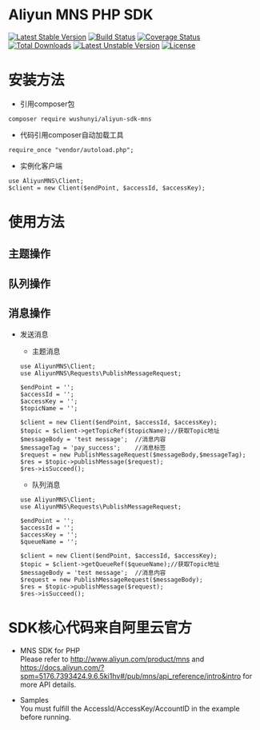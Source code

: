 # Aliyun MNS PHP SDK

[![Latest Stable Version](https://poser.pugx.org/wushunyi/aliyun-sdk-mns/version)](https://packagist.org/packages/wushunyi/aliyun-sdk-mns)
[![Build Status](https://travis-ci.org/84hero/aliyun-sdk-mns.svg?branch=master)](https://travis-ci.org/84hero/aliyun-sdk-mns)
[![Coverage Status](https://coveralls.io/repos/github/84hero/aliyun-sdk-mns/badge.svg)](https://coveralls.io/github/84hero/aliyun-sdk-mns)
[![Total Downloads](https://poser.pugx.org/wushunyi/aliyun-sdk-mns/downloads)](https://packagist.org/packages/wushunyi/aliyun-sdk-mns)
[![Latest Unstable Version](https://poser.pugx.org/wushunyi/aliyun-sdk-mns/v/unstable)](//packagist.org/packages/wushunyi/aliyun-sdk-mns)
[![License](https://poser.pugx.org/wushunyi/aliyun-sdk-mns/license)](https://packagist.org/packages/wushunyi/aliyun-sdk-mns)

# 安装方法

- 引用composer包
```
composer require wushunyi/aliyun-sdk-mns
```

- 代码引用composer自动加载工具

```
require_once "vendor/autoload.php";

```

- 实例化客户端
```
use AliyunMNS\Client;
$client = new Client($endPoint, $accessId, $accessKey);

```

# 使用方法

## 主题操作

## 队列操作

## 消息操作

- 发送消息

    - 主题消息

    ```
    use AliyunMNS\Client;
    use AliyunMNS\Requests\PublishMessageRequest;

    $endPoint = '';
    $accessId = '';
    $accessKey = '';
    $topicName = '';

    $client = new Client($endPoint, $accessId, $accessKey);
    $topic = $client->getTopicRef($topicName);//获取Topic地址
    $messageBody = 'test message';  //消息内容
    $messageTag = 'pay_success';    //消息标签
    $request = new PublishMessageRequest($messageBody,$messageTag);
    $res = $topic->publishMessage($request);
    $res->isSucceed();
    ```

    - 队列消息
    ```
    use AliyunMNS\Client;
    use AliyunMNS\Requests\PublishMessageRequest;

    $endPoint = '';
    $accessId = '';
    $accessKey = '';
    $queueName = '';

    $client = new Client($endPoint, $accessId, $accessKey);
    $topic = $client->getQueueRef($queueName);//获取Topic地址
    $messageBody = 'test message';  //消息内容
    $request = new PublishMessageRequest($messageBody);
    $res = $topic->publishMessage($request);
    $res->isSucceed();

    ```


# SDK核心代码来自阿里云官方

- MNS SDK for PHP    
Please refer to http://www.aliyun.com/product/mns and  https://docs.aliyun.com/?spm=5176.7393424.9.6.5ki1hv#/pub/mns/api_reference/intro&intro for more API details.    

- Samples    
You must fulfill the AccessId/AccessKey/AccountID in the example before running.   
